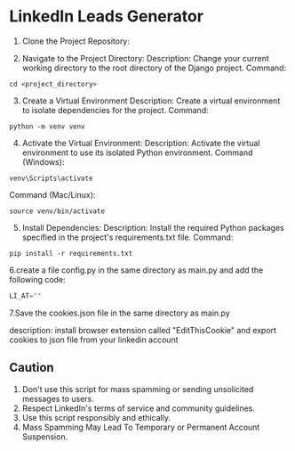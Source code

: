 # LinkedIn Leads Generator

1. Clone the Project Repository:

2. Navigate to the Project Directory:
Description: Change your current working directory to the root directory of the Django project.
Command:
```
cd <project_directory>
```

3. Create a Virtual Environment
Description: Create a virtual environment to isolate dependencies for the project.
Command:
```
python -m venv venv
```
4. Activate the Virtual Environment:
Description: Activate the virtual environment to use its isolated Python environment.
Command (Windows):
```
venv\Scripts\activate
```
Command (Mac/Linux):
```
source venv/bin/activate
```
5. Install Dependencies:
Description: Install the required Python packages specified in the project's requirements.txt file.
Command:
```
pip install -r requirements.txt
```

6.create a file config.py in the same directory as main.py and add the following code:
```config.py
LI_AT=""
```
7.Save the cookies.json file in the same directory as main.py

description: install browser extension called "EditThisCookie" and export cookies to json file
from your linkedin account 


## Caution 
1. Don't use this script for mass spamming or sending unsolicited messages to users.
2. Respect LinkedIn's terms of service and community guidelines.
3. Use this script responsibly and ethically.
4. Mass Spamming May Lead To Temporary or Permanent Account Suspension.
